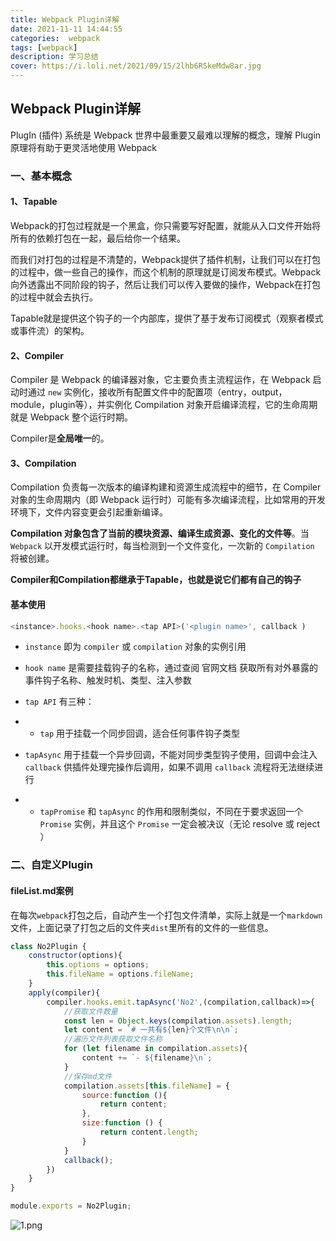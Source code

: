 ```yaml
---
title: Webpack Plugin详解
date: 2021-11-11 14:44:55
categories:  webpack
tags: [webpack]
description: 学习总结
cover: https://i.loli.net/2021/09/15/2lhb6RSkeMdw8ar.jpg
---
```


## Webpack Plugin详解

PlugIn (插件) 系统是 Webpack 世界中最重要又最难以理解的概念，理解 Plugin 原理将有助于更灵活地使用 Webpack

### 一、基本概念

#### 1、Tapable

Webpack的打包过程就是一个黑盒，你只需要写好配置，就能从入口文件开始将所有的依赖打包在一起，最后给你一个结果。

而我们对打包的过程是不清楚的，Webpack提供了插件机制，让我们可以在打包的过程中，做一些自己的操作，而这个机制的原理就是订阅发布模式。Webpack向外透露出不同阶段的钩子，然后让我们可以传入要做的操作，Webpack在打包的过程中就会去执行。

Tapable就是提供这个钩子的一个内部库，提供了基于发布订阅模式（观察者模式或事件流）的架构。

#### 2、Compiler

Compiler 是 Webpack 的编译器对象，它主要负责主流程运作，在 Webpack 启动时通过 `new` 实例化，接收所有配置文件中的配置项（entry，output，module，plugin等），并实例化 Compilation 对象开启编译流程，它的生命周期就是 Webpack 整个运行时期。

Compiler是**全局唯一**的。

#### 3、Compilation

Compilation 负责每一次版本的编译构建和资源生成流程中的细节，在 Compiler 对象的生命周期内（即 Webpack 运行时）可能有多次编译流程，比如常用的开发环境下，文件内容变更会引起重新编译。

**Compilation 对象包含了当前的模块资源、编译生成资源、变化的文件等**。当 `Webpack` 以开发模式运行时，每当检测到一个文件变化，一次新的 `Compilation` 将被创建。



**Compiler和Compilation都继承于Tapable，也就是说它们都有自己的钩子**

#### 基本使用

```js
<instance>.hooks.<hook name>.<tap API>('<plugin name>', callback )
```

- `instance` 即为 `compiler` 或 `compilation` 对象的实例引用
- `hook name` 是需要挂载钩子的名称，通过查阅 官网文档 获取所有对外暴露的事件钩子名称、触发时机、类型、注入参数

- `tap API` 有三种：

- - `tap` 用于挂载一个同步回调，适合任何事件钩子类型
- `tapAsync` 用于挂载一个异步回调，不能对同步类型钩子使用，回调中会注入 `callback` 供插件处理完操作后调用，如果不调用 `callback` 流程将无法继续进行

- - `tapPromise` 和 `tapAsync` 的作用和限制类似，不同在于要求返回一个 `Promise` 实例，并且这个 `Promise` 一定会被决议（无论 resolve 或 reject ）

### 二、自定义Plugin

#### fileList.md案例

在每次`webpack`打包之后，自动产生一个打包文件清单，实际上就是一个`markdown`文件，上面记录了打包之后的文件夹`dist`里所有的文件的一些信息。

```js
class No2Plugin {
    constructor(options){
        this.options = options;
        this.fileName = options.fileName;
    }
    apply(compiler){
        compiler.hooks.emit.tapAsync('No2',(compilation,callback)=>{
            //获取文件数量
            const len = Object.keys(compilation.assets).length;
            let content = `# 一共有${len}个文件\n\n`;
            //遍历文件列表获取文件名称
            for (let filename in compilation.assets){
                content += `- ${filename}\n`;
            }
            //保存md文件
            compilation.assets[this.fileName] = {
                source:function (){
                    return content;
                },
                size:function () {
                    return content.length;
                }
            }
            callback();
        })
    }
}

module.exports = No2Plugin;
```



![1.png](https://i.loli.net/2021/11/11/SNYU1GjCaqJxZQ9.png)

